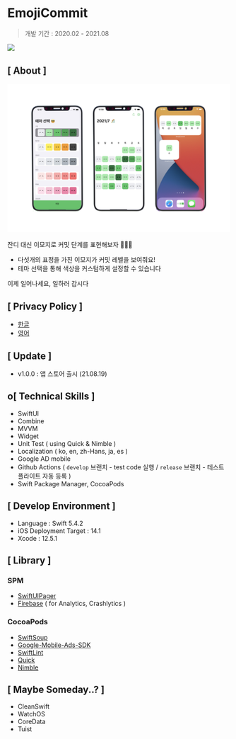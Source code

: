 # EmojiCommit

>  개발 기간 : 2020.02 - 2021.08

[<img src = "https://devimages-cdn.apple.com/app-store/marketing/guidelines/images/badge-download-on-the-app-store.svg">](https://apps.apple.com/app/emojicommit/id1575926400) 

## [ About ]

![overview](https://github.com/sujinnaljin/EmojiCommit/blob/develop/Resources/Overview/v.1.0.0.jpeg)

잔디 대신 이모지로 커밋 단계를 표현해보자 👩🏻‍💻

- 다섯개의 표정을 가진 이모지가 커밋 레벨을 보여줘요!
- 테마 선택을 통해 색상을 커스텀하게 설정할 수 있습니다 

이제 일어나세요, 일하러 갑시다

## [ Privacy Policy ]

- [한글](https://github.com/sujinnaljin/EmojiCommit/blob/develop/PrivacyPolicy/ko.md)
- [영어](https://github.com/sujinnaljin/EmojiCommit/blob/develop/PrivacyPolicy/en.md)

## [ Update ]

- v1.0.0 : 앱 스토어 출시 (21.08.19)

## o[ Technical Skills ]

- SwiftUI
- Combine
- MVVM
- Widget
- Unit Test ( using Quick & Nimble )
- Localization ( ko, en, zh-Hans, ja, es )
- Google AD mobile
- Github Actions ( `develop` 브랜치 - test code 실행  / `release` 브랜치 - 테스트 플라이트 자동 등록 )
- Swift Package Manager, CocoaPods

## [ Develop Environment ]

- Language : Swift 5.4.2
- iOS Deployment Target : 14.1
- Xcode : 12.5.1

## [ Library ]

### SPM

- [SwiftUIPager](https://github.com/fermoya/SwiftUIPager)
- [Firebase](https://github.com/firebase/firebase-ios-sdk) ( for Analytics, Crashlytics )

### CocoaPods

- [SwiftSoup](https://github.com/scinfu/SwiftSoup)
- [Google-Mobile-Ads-SDK](https://developers.google.com/admob/ios/quick-start?hl=ko)
- [SwiftLint](https://github.com/realm/SwiftLint)
- [Quick](https://github.com/Quick/Quick)
- [Nimble](https://github.com/Quick/Nimble)

## [ Maybe Someday..? ]

- CleanSwift 
- WatchOS
- CoreData
- Tuist

